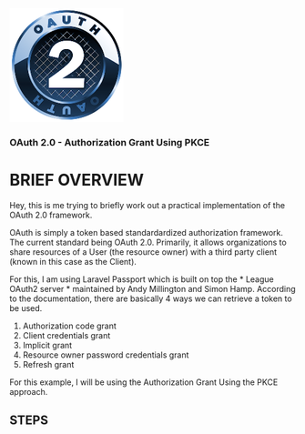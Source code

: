 ![Logo](resource/resources/images/logo.png)

### OAuth 2.0 - Authorization Grant Using PKCE 

# BRIEF OVERVIEW
Hey, this is me trying to briefly work out a practical implementation of the OAuth 2.0 framework. 

OAuth is simply a token based standardardized authorization framework. The current standard being OAuth 2.0. Primarily, it allows organizations to share resources of a User (the resource owner) with a third party client (known in this case as the Client).

For this, I am using Laravel Passport which is built on top the * League OAuth2 server * maintained by Andy Millington and Simon Hamp. According to the documentation, there are basically 4 ways we can retrieve a token to be used. 

1. Authorization code grant
2. Client credentials grant
3. Implicit grant
4. Resource owner password credentials grant
5. Refresh grant

For this example, I will be using the Authorization Grant Using the PKCE approach. 

## STEPS
